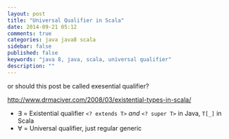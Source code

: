 ```yaml
---
layout: post
title: "Universal Qualifier in Scala"
date: 2014-09-21 05:12
comments: true
categories: java java8 scala
sidebar: false
published: false
keywords: "java 8, java, scala, universal qualifier"
description: ""
---
```


or should this post be called exesential qualifier?

http://www.drmaciver.com/2008/03/existential-types-in-scala/

 - ∃ = Existential qualifier `<? extends T>` _and_ `<? super T>` in Java, `T[_]` in Scala
 - ∀ = Universal qualifier, just regular generic


<!-- more -->


